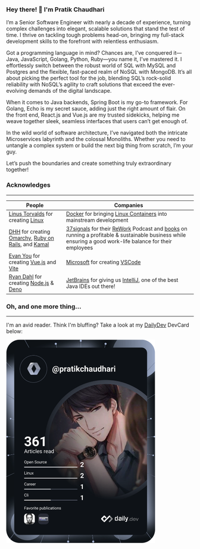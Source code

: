 ### Hey there! 👋 I'm Pratik Chaudhari 

I’m a Senior Software Engineer with nearly a decade of experience, turning complex challenges into elegant, scalable solutions that stand the test of time. I thrive on tackling tough problems head-on, bringing my full-stack development skills to the forefront with relentless enthusiasm.

Got a programming language in mind? Chances are, I’ve conquered it—Java, JavaScript, Golang, Python, Ruby—you name it, I’ve mastered it. I effortlessly switch between the robust world of SQL with MySQL and Postgres and the flexible, fast-paced realm of NoSQL with MongoDB. It’s all about picking the perfect tool for the job, blending SQL’s rock-solid reliability with NoSQL’s agility to craft solutions that exceed the ever-evolving demands of the digital landscape.

When it comes to Java backends, Spring Boot is my go-to framework. For Golang, Echo is my secret sauce, adding just the right amount of flair. On the front end, React.js and Vue.js are my trusted sidekicks, helping me weave together sleek, seamless interfaces that users can’t get enough of.

In the wild world of software architecture, I’ve navigated both the intricate Microservices labyrinth and the colossal Monoliths. Whether you need to untangle a complex system or build the next big thing from scratch, I’m your guy.

Let’s push the boundaries and create something truly extraordinary together!

### Acknowledges

---

| People                                                                                                                                                     | Companies                                                                                                                                                                                                                                         |
|------------------------------------------------------------------------------------------------------------------------------------------------------------|---------------------------------------------------------------------------------------------------------------------------------------------------------------------------------------------------------------------------------------------------|
| [Linus Torvalds](https://github.com/torvalds) for creating [Linux](https://github.com/torvalds/linux)                                                      | [Docker](https://github.com/docker) for bringing [Linux Containers](https://linuxcontainers.org) into mainstream development                                                                                                                      |
 | [DHH](https://github.com/DHH) for creating [Omarchy](https://omarchy.org), [Ruby on Rails](https://rubyonrails.org), and [Kamal](https://kamal-deploy.org) | [37signals](https://37signals.com) for their [ReWork](https://37signals.com/podcast/) Podcast and [books](https://37signals.com/books) on running a profitable & sustainable business while ensuring a good work-life balance for their employees |
| [Evan You](https://github.com/yyx990803) for creating [Vue.js](https://vuejs.org) and [Vite](https://vite.dev)                                             | [Microsoft](https://github.com/microsoft) for creating [VSCode](https://code.visualstudio.com)                                                                                                                                                    |
| [Ryan Dahl](https://github.com/ry) for creating [Node.js](https://nodejs.org/en) & [Deno](https://deno.com)                                                | [JetBrains](https://github.com/jetbrains) for giving us [IntelliJ](https://www.jetbrains.com/idea/), one of the best Java IDEs out there!                                                                                                         |

### Oh, and one more thing... 

---

I'm an avid reader. Think I'm bluffing? Take a look at my [DailyDev](https://github.com/dailydotdev/daily?tab=readme-ov-file) DevCard below:

<a href="https://app.daily.dev/pratikchaudhari"><img src="https://github.com/pratikgchaudhari/pratikgchaudhari/blob/main/devcard.svg" width="400" alt="Pratik Chaudhari's Dev Card"/></a>

